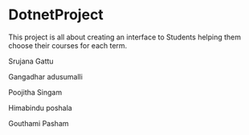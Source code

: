 # DotnetProject
This project is all about creating an interface to Students helping them choose their courses for each term.

Srujana Gattu

Gangadhar adusumalli

Poojitha Singam

Himabindu poshala

Gouthami Pasham

